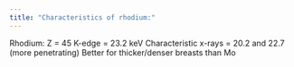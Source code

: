 ```yaml
---
title: "Characteristics of rhodium:"
---
```

Rhodium:
Z = 45
K-edge = 23.2 keV
Characteristic x-rays = 20.2 and 22.7 (more penetrating)
Better for thicker/denser breasts than Mo

